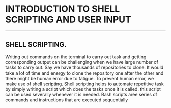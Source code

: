 # INTRODUCTION TO SHELL SCRIPTING AND USER INPUT
---
## SHELL SCRIPTING.

Writing out commands on the terminal to carry out task and getting corresponding output can be challenging when we have large number of tasks to carry out. Say we have thousands of repositories to clone. It would take a lot of time and energy to clone the repository one after the other and there might be human error due to fatigue.
To prevent human error, we make use of shell scripting. Shell scripting helps to automate repetitive task by simply writing a script which does the tasks once it is called. this script can be used severally whenever it is needed.
Bash scripts aree series of commands and instructions that are executed sequentially
